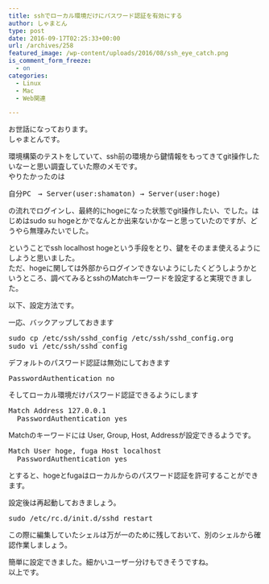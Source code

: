 ```yaml
---
title: sshでローカル環境だけにパスワード認証を有効にする
author: しゃまとん
type: post
date: 2016-09-17T02:25:33+00:00
url: /archives/258
featured_image: /wp-content/uploads/2016/08/ssh_eye_catch.png
is_comment_form_freeze:
  - on
categories:
  - Linux
  - Mac
  - Web関連

---
```

お世話になっております。  
しゃまとんです。

環境構築のテストをしていて、ssh前の環境から鍵情報をもってきてgit操作したいなーと思い調査していた際のメモです。  
やりたかったのは

<pre class="brush: text; gutter: false">自分PC　→ Server(user:shamaton) → Server(user:hoge)</pre>

の流れでログインし、最終的にhogeになった状態でgit操作したい、でした。はじめはsudo su hogeとかでなんとか出来ないかなーと思っていたのですが、どうやら無理みたいでした。



ということでssh localhost hogeという手段をとり、鍵をそのまま使えるようにしようと思いました。  
ただ、hogeに関しては外部からログインできないようにしたくどうしようかというところ、調べてみるとsshのMatchキーワードを設定すると実現できました。

以下、設定方法です。

一応、バックアップしておきます

<pre class="brush: bash; gutter: false">sudo cp /etc/ssh/sshd_config /etc/ssh/sshd_config.org
sudo vi /etc/ssh/sshd_config</pre>

デフォルトのパスワード認証は無効にしておきます

<pre class="brush: text; gutter: true">PasswordAuthentication no</pre>

そしてローカル環境だけパスワード認証できるようにします

<pre class="brush: text; gutter: true">Match Address 127.0.0.1
  PasswordAuthentication yes</pre>

Matchのキーワードには User, Group, Host, Addressが設定できるようです。

<pre class="brush: text; gutter: true">Match User hoge, fuga Host localhost
  PasswordAuthentication yes</pre>

とすると、hogeとfugaはローカルからのパスワード認証を許可することができます。

設定後は再起動しておきましょう。

<pre class="brush: bash; gutter: true">sudo /etc/rc.d/init.d/sshd restart</pre>

この際に編集していたシェルは万が一のために残しておいて、別のシェルから確認作業しましょう。

簡単に設定できました。細かいユーザー分けもできそうですね。  
以上です。